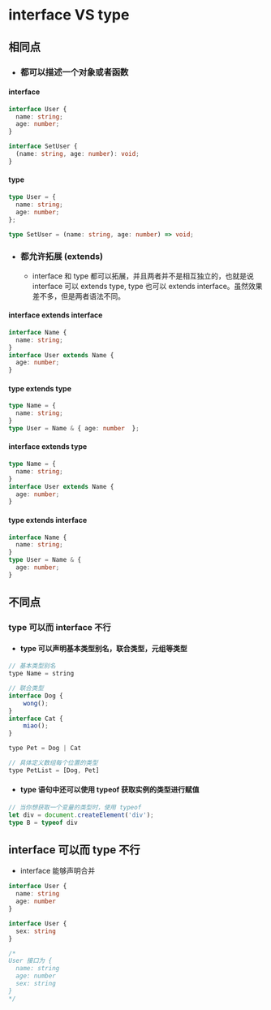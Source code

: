 # interface VS type

## 相同点

* ### 都可以描述一个对象或者函数

#### interface

```ts
interface User {
  name: string;
  age: number;
}

interface SetUser {
  (name: string, age: number): void;
}
```

#### type

```ts
type User = {
  name: string;
  age: number;
};

type SetUser = (name: string, age: number) => void;
```

* ### 都允许拓展 (extends)
  * interface 和 type 都可以拓展，并且两者并不是相互独立的，也就是说 interface 可以 extends type, type 也可以 extends interface。虽然效果差不多，但是两者语法不同。

#### interface extends interface

```ts
interface Name {
  name: string;
}
interface User extends Name {
  age: number;
}
```

#### type extends type

```ts
type Name = { 
  name: string; 
}
type User = Name & { age: number  };
```

#### interface extends type

```ts
type Name = { 
  name: string; 
}
interface User extends Name { 
  age: number; 
}
```

#### type extends interface

```ts
interface Name { 
  name: string; 
}
type User = Name & { 
  age: number; 
}
```

## 不同点

### type 可以而 interface 不行

* #### type 可以声明基本类型别名，联合类型，元组等类型

```js
// 基本类型别名
type Name = string

// 联合类型
interface Dog {
    wong();
}
interface Cat {
    miao();
}

type Pet = Dog | Cat

// 具体定义数组每个位置的类型
type PetList = [Dog, Pet]
```

* #### type 语句中还可以使用 typeof 获取实例的类型进行赋值

```ts
// 当你想获取一个变量的类型时，使用 typeof
let div = document.createElement('div');
type B = typeof div
```

## interface 可以而 type 不行

* interface 能够声明合并

```ts
interface User {
  name: string
  age: number
}

interface User {
  sex: string
}

/*
User 接口为 {
  name: string
  age: number
  sex: string 
}
*/
```
















